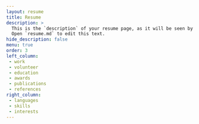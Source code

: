 ```yaml
---
layout: resume
title: Resume
description: >
  This is the `description` of your resume page, as it will be seen by search engines.
  Open `resume.md` to edit this text.
hide_description: false
menu: true
order: 3
left_column:
 - work
 - volunteer
 - education
 - awards
 - publications
 - references
right_column:
 - languages
 - skills
 - interests
---
```

